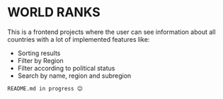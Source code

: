 # WORLD RANKS

This is a frontend projects where the user can see information about all countries with a lot of implemented features like:

- Sorting results
- Filter by Region
- Filter according to political status
- Search by name, region and subregion

`README.md in progress 😊`
